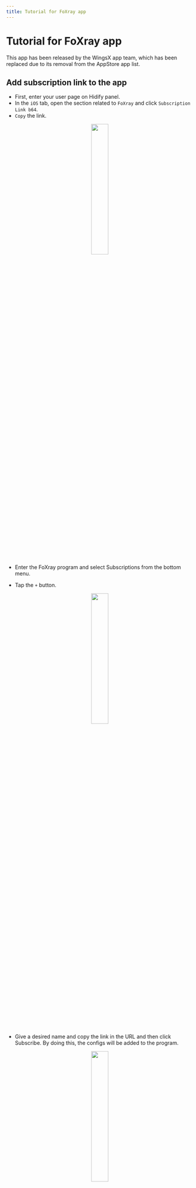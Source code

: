 ```yaml
---
title: Tutorial for FoXray app
---
```


<div dir="ltr" markdown="1">


# Tutorial for FoXray app
This app has been released by the WingsX app team, which has been replaced due to its removal from the AppStore app list.

## Add subscription link to the app
- First, enter your user page on Hidify panel.
- In the `iOS` tab, open the section related to `FoXray` and click `Subscription Link b64`.
- `Copy` the link.

<div align=center markdown=1>
<img width=30% src="https://github.com/hiddify/hiddify-config/assets/125398461/69e8b710-9f38-444b-a3ce-e9acef54b8c8" />
</div>



- Enter the FoXray program and select Subscriptions from the bottom menu.


- Tap the `+` button.

<div align=center markdown=1><img width=30% src="https://github.com/hiddify/hiddify-config/assets/125398461/f68c3805-989c-434d-b249-b2dea19ec332"/>

</div>

- Give a desired name and copy the link in the URL and then click Subscribe. By doing this, the configs will be added to the program.

<div align=center markdown=1>
<img width=30% src="https://github.com/hiddify/hiddify-config/assets/125398461/f9118614-a8bf-42ae-9341-62c79fd7ffd9" />
</div>

## Update subscription 
For this purpose, click on the `↪️` sign in the Subscriptions menu to update the links.

<div align=center markdown=1>
<img width=30% src="https://github.com/hiddify/hiddify-config/assets/125398461/9a899074-d180-47a4-9eed-cd56dcef3954" />
</div>

## Add subscription link via QR code

To do this, press the QR code button in the FoXray menu and scan the QR code related to the link or configuration through the camera to be added to the program.

<div align=center markdown=1>
<img width=30% src="https://github.com/hiddify/hiddify-config/assets/125398461/cc0afd0b-5bb5-4215-808c-d9a7e7175dac" />
</div>



Also, if you have saved the QR code in the phone gallery, you can select the photo button in the FoXray menu to select the relevant photo and add the configurations.

<div align=center markdown=1>
<img width=30% src="https://github.com/hiddify/hiddify-config/assets/125398461/1c3dfddc-b922-4c93-bb25-256c3fc39339" />
</div>



## Add configs individually 
This method is not recommended at all because it does not have the ability to update, but you can use this feature if needed.

- To do this, copy one of the configurations from your user page in the panel.
- In the program, click the Clipboard icon in the FoXray menu to add the copied configuration to the program.

<div align=center markdown=1>
<img width=30% src="https://github.com/hiddify/hiddify-config/assets/125398461/02be5d9c-3894-438e-be9b-072489033f2d" />
</div>


## Connection test
Setting the connection test type Go to the Setting menu and select the test type in the Speed ​​Test section.

- Using the PingType option, you can specify the type of test from TCPPing, TLSPing, RealPing, the most realistic mode of which is RealPing.

<div align=center markdown=1>
<img width=30% src="https://github.com/hiddify/hiddify-config/assets/125398461/b6940f2e-5b0d-4c40-a1ab-36ccd6b532d7" />
</div>


- To perform the test, click on the connection test icon on the main page of the program to perform the test.

<div align=center markdown=1>
<img width=30% src="https://github.com/hiddify/hiddify-config/assets/125398461/6851f393-45a1-4cdd-ab77-d09119a99476" />
</div>


## Limit memory usage 
To do this, activate the `Limit Memory Usage` option in the `ToolBox` section of the `Setting`.

<div align=center markdown=1>
<img width=30% src="https://github.com/hiddify/hiddify-config/assets/125398461/7f0f8830-5b95-4d1a-9afb-7337309238ff" />
</div>

## Add DNS server
- If you need to add DNS to the program, select the `DNS` section in the `FoXray` menu.
- Then tap on `+`.
In the opened page, give a desired name and enter your desired DNS address in the `Default DNS Address` field.


<div align=center markdown=1>
<img width=30% src="https://github.com/hiddify/hiddify-config/assets/125398461/888f5e36-bf2b-4534-9918-dfd1f4fe2ed1" />
</div>

- Do not change other parts and save.

## Auto update subscription 
This feature is among the premium features of the program and you must have purchased the program to use it. To use it, go to the `Setting` menu and select the `Auto Update Subscription` option.

<div align=center markdown=1>
<img width=30% src="https://github.com/hiddify/hiddify-config/assets/125398461/24534c01-ff41-49fc-acb2-4daa47d36635" />
</div>



# Always ON

If you need your VPN to be always on, you should activate the `Always On` option in the `Setting` and `Pro ToolBox` section, which is also a premium option.

<div align=center markdown=1>
<img width=30% src="https://github.com/hiddify/hiddify-config/assets/125398461/ab49fa85-742a-4002-afee-6f518146d9a4" />
</div>

## Show VPN location 

Activate the `Show Location` option in the `Setting` section and the `Pro ToolBox` section so that the location of the server will be displayed for you after VPN connection. This feature is on the premium features of the program.

<div align=center markdown=1>
<img width=30% src="https://github.com/hiddify/hiddify-config/assets/125398461/ab49fa85-742a-4002-afee-6f518146d9a4" />
</div>


## Pin connected config
For this, you must select the `Pin Outbound` option in the `Setting` menu and the `Pro ToolBox` section. In this case, the configuration that is connected will be pinned at the top of the main page. This feature is on the premium features of the program.


<div align=center markdown=1>
<img width=30% src="https://github.com/hiddify/hiddify-config/assets/125398461/ab49fa85-742a-4002-afee-6f518146d9a4" />
</div>

## Test configs before connecting
If you need to test the connections before connecting, activate the `Test Outbound before Start` option in the `Setting` and `Pro ToolBox` sections. This feature belongs to the premium features of the program.

<div align=center markdown=1>
<img width=30% src="https://github.com/hiddify/hiddify-config/assets/125398461/ab49fa85-742a-4002-afee-6f518146d9a4" />
</div>

## Fragment activation
To activate the fragment on TLS connections, you need to click on the connection on this app and activate the Fragment option.
The following parameters are suggested to be specified in the relevant fields.

<div align=center markdown=1>
<img src="https://github.com/hiddify/Hiddify-Manager/assets/125398461/184d50de-95c8-4086-a2df-6e01c5c5f6fc" width="30%" />

</div>

<div dir=ltr markdown=1>
  
`packets: tlshello`

`length: 100-200`

`Interval: 10-20`

</div>

Depending on the operator, you may need to change the parameters or change the type of packets from tlshello to `tcp segment 1-3` mode. Of course, this condition may be detected earlier.
`packets: 1-3`
